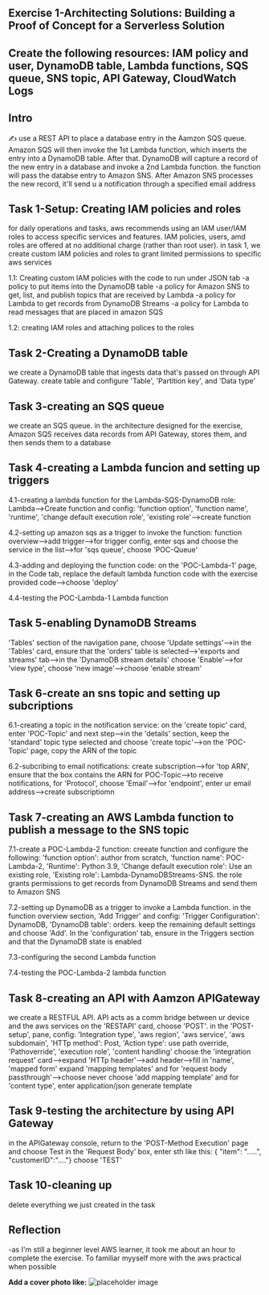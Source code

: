 ## Exercise 1-Architecting Solutions: Building a Proof of Concept for a Serverless Solution 

## Create the following resources: IAM policy and user, DynamoDB table, Lambda functions, SQS queue, SNS topic, API Gateway, CloudWatch Logs

## Intro

✍️ use a REST API to place a database entry in the Aamzon SQS queue. Amazon SQS will then invoke the 1st Lambda function, which inserts the entry into a DynamoDB table. After that. DynamoDB will capture a record of the new entry in a database and invoke a 2nd Lambda function. the function will pass the databse entry to Amazon SNS. After Amazon SNS processes the new record, it'll send u a notification through a specified email address 

## Task 1-Setup: Creating IAM policies and roles 

for daily operations and tasks, aws recommends using an IAM user/IAM roles to access specific services and features. IAM policies, users, amd roles are offered at no additional charge (rather than root user). in task 1, we create custom IAM policies and roles to grant limited permissions to specific aws services 

1.1: Creating custom IAM policies with the code to run under JSON tab
-a policy to put items into the DynamoDB table 
-a policy for Amazon SNS to get, list, and publish topics that are received by Lambda 
-a policy for Lambda to get records from DynamoDB Streams 
-a policy for Lambda to read messages that are placed in amazon SQS

1.2: creating IAM roles and attaching polices to the roles

## Task 2-Creating a DynamoDB table 

we create a DynamoDB table that ingests data that's passed on through API Gateway. 
create table and configure 'Table', 'Partition key', and 'Data type'

## Task 3-creating an SQS queue

we create an SQS queue. in the architecture designed for the exercise, Amazon SQS receives data records from API Gateway, stores them, and then sends them to a database 

## Task 4-creating a Lambda funcion and setting up triggers 

4.1-creating a lambda function for the Lambda-SQS-DynamoDB role: Lambda-->Create function and config: 'function option', 'function name', 'runtime', 'change default execution role', 'existing role'-->create function

4.2-setting up amazon sqs as a trigger to invoke the function: function overview-->add trigger-->for trigger config, enter sqs and choose the service in the list-->for 'sqs queue', choose 'POC-Queue'

4.3-adding and deploying the function code: on the 'POC-Lambda-1' page, in the Code tab, replace the default lambda function code with the exercise provided code-->choose 'deploy'

4.4-testing the POC-Lambda-1 Lambda function 

## Task 5-enabling DynamoDB Streams

'Tables' section of the navigation pane, choose 'Update settings'-->in the 'Tables' card, ensure that the 'orders' table is selected-->'exports and streams' tab-->in the 'DynamoDB stream details' choose 'Enable'-->for 'view type', choose 'new image'-->choose 'enable stream'

## Task 6-create an sns topic and setting up subcriptions

6.1-creating a topic in the notification service: on the 'create topic' card, enter 'POC-Topic' and next step-->in the 'details' section, keep the 'standard' topic type selected and choose 'create topic'-->on the 'POC-Topic' page, copy the ARN of the topic 

6.2-subcribing to email notifications: create subscription-->for 'top ARN', ensure that the box contains the ARN for POC-Topic-->to receive notifications, for 'Protocol', choose 'Email'-->for 'endpoint', enter ur email address-->create subscriptiomn 

## Task 7-creating an AWS Lambda function to publish a message to the SNS topic

7.1-create a POC-Lambda-2 function: creeate function and configure the following: 'function option': author from scratch, 'function name': POC-Lambda-2, 'Runtime': Python 3.9, 'Change default execution role': Use an existing role, 'Existing role': Lambda-DynamoDBStreams-SNS. the role grants permissions to get records from DynamoDB Streams and send them to Amazon SNS

7.2-setting up DynamoDB as a trigger to invoke a Lambda function. in the function overview section, 'Add Trigger' and config: 'Trigger Configuration': DynamoDB, 'DynamoDB table': orders. keep the remaining default settings and choose 'Add'. In the 'configuration' tab, ensure in the Triggers section and that the DynamoDB state is enabled 

7.3-configuring the second Lambda function 

7.4-testing the POC-Lambda-2 lambda function

## Task 8-creating an API with Aamzon APIGateway

we create a RESTFUL API. API acts as a comm bridge between ur device and the aws services
on the 'RESTAPI' card, choose 'POST'. in the 'POST-setup', pane, config: 'Integration type', 'aws region', 'aws service', 'aws subdomain', 'HTTp method': Post, 'Action type': use path override, 'Pathoverride', 'execution role', 'content handling'
choose the 'integration request' card-->expand 'HTTp header'-->add header-->fill in 'name', 'mapped form'
expand 'mapping templates' and for 'request body passthrough'-->choose never
choose 'add mapping template' and for 'content type', enter application/json
generate template

## Task 9-testing the architecture by using API Gateway 

in the APIGateway console, return to the 'POST-Method Execution' page and choose Test
in the 'Request Body' box, enter sth like this: {  "item": ".....",
"customerID":"...."} choose 'TEST'

## Task 10-cleaning up

delete everything we just created in the task

## Reflection
-as I'm still a beginner level AWS learner, it took me about an hour to complete the exercise. To familiar myyself more with the aws practical when possible 




**Add a cover photo like:**
![placeholder image](https://via.placeholder.com/1200x600)

